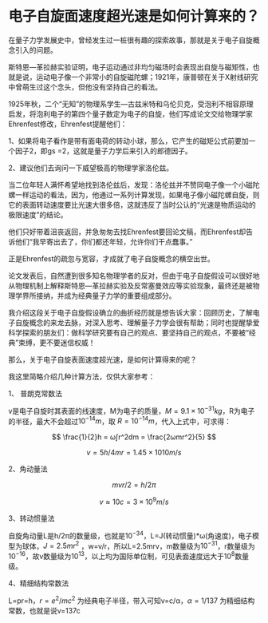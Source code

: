 # 电子自旋面速度超光速是如何计算来的？

在量子力学发展史中，曾经发生过一桩很有趣的探索故事，那就是关于电子自旋概念引入的问题。

斯特恩—革拉赫实验证明，电子运动通过非均匀磁场时会表现出自旋与磁矩性，也就是说，运动电子像一个非常小的自旋磁陀螺；1921年，康普顿在关于X射线研究中曾萌生过这个念头，但他没有坚持自己的看法。

1925年秋，二个“无知”的物理系学生—古兹米特和乌伦贝克，受泡利不相容原理启发，将泡利电子的第四个量子数定为电子的自旋，他们写成论文交给物理学家Ehrenfest修改，Ehrenfest提醒他们：

1、如果将电子看作是带有面电荷的转动小球，那么，它产生的磁矩公式前要加一个因子2，即gs =2，这就是量子力学后来引入的郎德因子。

2、建议他们去询问一下威望极高的物理学家洛伦兹。

当二位年轻人满怀希望地找到洛伦兹后，发现：洛伦兹并不赞同电子像一个小磁陀螺一样运动的看法，因为，他通过一系列计算发现，如果电子像小磁陀螺自旋，则它的表面转动速度要比光速大很多倍，这就违反了当时公认的“光速是物质运动的极限速度”的结论。

他们只好带着沮丧返回，并急匆匆去找Ehrenfest要回论文稿，而Ehrenfest却告诉他们“我早寄出去了，你们都还年轻，允许你们干点蠢事。”

正是Ehrenfest的疏忽与宽容，才成就了电子自旋概念的横空出世。

论文发表后，自然遭到很多知名物理学者的反对，但由于电子自旋假设可以很好地从物理机制上解释斯特恩—革拉赫实验及反常塞曼效应等实验现象，最终还是被物理学界所接纳，并成为经典量子力学的重要组成部分。

我介绍这段关于电子自旋假设确立的曲折经历就是想告诉大家：回顾历史，了解电子自旋概念的来龙去脉，对深入思考、理解量子力学会很有帮助；同时也提醒挚爱科学探索的朋友们：做科学研究要有自己的观点、要坚持自己的观点，不要被“经典”束缚，更不要迷信权威！

那么，关于电子自旋表面速度超光速，是如何计算得来的呢？

 

我这里简略介绍几种计算方法，仅供大家参考：

1、 普朗克常数法

v是电子自旋时其表面的线速度，M为电子的质量，$M=9.1×10^{-31}kg$，R为电子的半径，最大不会超过$10^{-14}m$，取 $R=10^{-14}m$，代入上式中，可求得：

$$ \frac{1}{2}h = ωʃr^2dm = \frac{2ωmr^2}{5} $$

$$ v=5h/4mr = 1.45×1010 m/s $$

2、角动量法

$$ mvr/2=h/2π $$

$$ v≈10c=3×10^9m/s $$

3、转动惯量法

自旋角动量L是h/2π的数量级，也就是$10^{-34}$，L=J(转动惯量)*ω(角速度)，电子模型为球体，$J=2.5mr^2$ ，w=v/r，所以L=2.5mrv，m数量级为$10^{-31}$，r数量级为$10^{-16}$，故v数量级为$10^{13}$，以上均为国际单位制，可见表面速度远大于$10^{8}$数量级。

4、精细结构常数法

L=pr=h，$r=e^2/mc^2$ 为经典电子半径，带入可知v=c/α，$α=1/137$ 为精细结构常数，也就是说v=137c